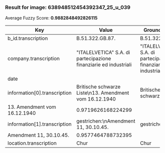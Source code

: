 ### Result for image: 638948512454392347_25_u_039
Average Fuzzy Score: **0.9882848492826115**
<small>

| Key | Value | Ground Truth | Score |
| --- | --- | --- | --- |
| b_id.transcription | B.51.322.GB.87. | B.51.322.GB.87. | 1.0 |
| company.transcription | "ITALELVETICA" S.A. di partecipazione finanziarie ed industriali | "ITALELVETICA" S.A. di partecipazione finanziarie ed industriali | 1.0 |
| date |  |  | 1.0 |
| information[0].transcription | Britische schwarze Liste\n13. Amendment vom 16.12.1940 | Britische schwarze Liste
13. Amendment vom 16.12.1940 | 0.9719626168224299 |
| information[1].transcription | gestrichen:\nAmendment 11, 30.10.45. | gestrichen:
Amendment 11, 30.10.45. | 0.9577464788732395 |
| location.transcription | Chur | Chur | 1.0 |

</small>

